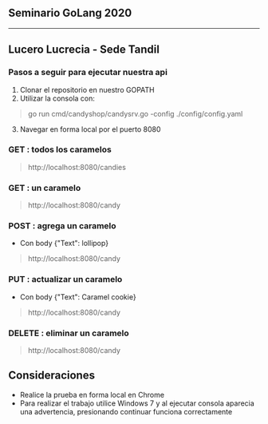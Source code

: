 ## Seminario GoLang 2020
___________
## Lucero Lucrecia - Sede Tandil

### Pasos a seguir para ejecutar nuestra api

1. Clonar el repositorio en nuestro GOPATH
2. Utilizar la consola con:

> go run cmd/candyshop/candysrv.go -config ./config/config.yaml

3. Navegar en forma local por el puerto 8080 

### GET : todos los caramelos

> http://localhost:8080/candies

### GET : un caramelo

> http://localhost:8080/candy

### POST : agrega un caramelo  

- Con body {"Text": lollipop}

> http://localhost:8080/candy

### PUT : actualizar un caramelo

- Con body {"Text": Caramel cookie}

> http://localhost:8080/candy

### DELETE : eliminar un caramelo

> http://localhost:8080/candy

## Consideraciones
- Realice la prueba en forma local en Chrome
- Para realizar el trabajo utilice Windows 7 y al ejecutar consola aparecia una advertencia, presionando continuar funciona correctamente




